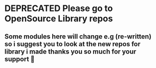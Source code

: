 # DEPRECATED Please go to OpenSource Library repos

## Some modules here will change e.g (re-written) so i suggest you to look at the new repos for library i made thanks you so much for your support 💝
